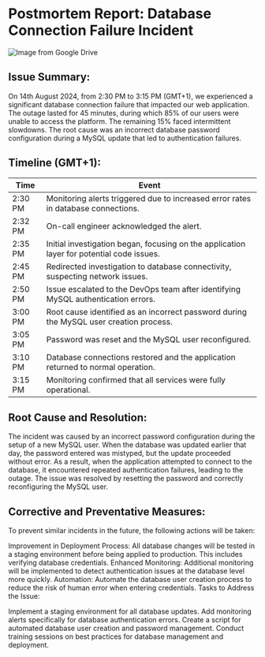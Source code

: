 # Postmortem Report: Database Connection Failure Incident
![Image from Google Drive](https://drive.google.com/uc?export=view&id=1x1f7uUPAjyK7Bp_k0LnBhneMi7sMRrx-)


## Issue Summary:

On 14th August 2024, from 2:30 PM to 3:15 PM (GMT+1), we experienced a significant database connection failure that impacted our web application. The outage lasted for 45 minutes, during which 85% of our users were unable to access the platform. The remaining 15% faced intermittent slowdowns. The root cause was an incorrect database password configuration during a MySQL update that led to authentication failures.

## Timeline (GMT+1):

| Time   | Event                                                                                     |
|--------|-------------------------------------------------------------------------------------------|
| 2:30 PM | Monitoring alerts triggered due to increased error rates in database connections.        |
| 2:32 PM | On-call engineer acknowledged the alert.                                                 |
| 2:35 PM | Initial investigation began, focusing on the application layer for potential code issues.|
| 2:45 PM | Redirected investigation to database connectivity, suspecting network issues.            |
| 2:50 PM | Issue escalated to the DevOps team after identifying MySQL authentication errors.        |
| 3:00 PM | Root cause identified as an incorrect password during the MySQL user creation process.   |
| 3:05 PM | Password was reset and the MySQL user reconfigured.                                      |
| 3:10 PM | Database connections restored and the application returned to normal operation.          |
| 3:15 PM | Monitoring confirmed that all services were fully operational.                           |

## Root Cause and Resolution:

The incident was caused by an incorrect password configuration during the setup of a new MySQL user. When the database was updated earlier that day, the password entered was mistyped, but the update proceeded without error. As a result, when the application attempted to connect to the database, it encountered repeated authentication failures, leading to the outage. The issue was resolved by resetting the password and correctly reconfiguring the MySQL user.

## Corrective and Preventative Measures:

To prevent similar incidents in the future, the following actions will be taken:

Improvement in Deployment Process: All database changes will be tested in a staging environment before being applied to production. This includes verifying database credentials.
Enhanced Monitoring: Additional monitoring will be implemented to detect authentication issues at the database level more quickly.
Automation: Automate the database user creation process to reduce the risk of human error when entering credentials.
Tasks to Address the Issue:

Implement a staging environment for all database updates.
Add monitoring alerts specifically for database authentication errors.
Create a script for automated database user creation and password management.
Conduct training sessions on best practices for database management and deployment.
